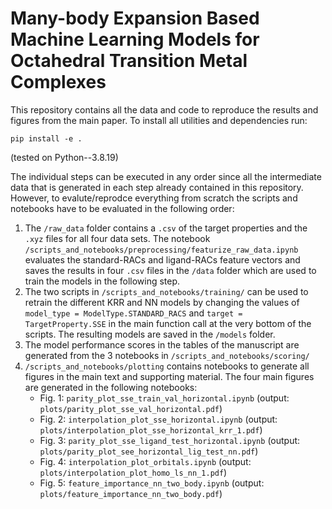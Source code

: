 # Many-body Expansion Based Machine Learning Models for Octahedral Transition Metal Complexes

 This repository contains all the data and code to reproduce the results and figures from the main paper. To install all utilities and dependencies run:

 ``
pip install -e .
 ``
 
 (tested on Python--3.8.19) 
 
 The individual steps can be executed in any order since all the intermediate data that is generated in each step already contained in this repository. However, to evalute/reprodce everything from scratch the scripts and notebooks have to be evaluated in the following order:

 1. The `/raw_data` folder contains a `.csv` of the target properties and the `.xyz` files for all four data sets. The notebook `/scripts_and_notebooks/preprocessing/featurize_raw_data.ipynb` evaluates the standard-RACs and ligand-RACs feature vectors and saves the results in four `.csv` files in the `/data` folder which are used to train the models in the following step.
 2. The two scripts in `/scripts_and_notebooks/training/` can be used to retrain the different KRR and NN models by changing the values of `model_type = ModelType.STANDARD_RACS` and `target = TargetProperty.SSE` in the main function call at the very bottom of the scripts. The resulting models are saved in the `/models` folder.
 3. The model performance scores in the tables of the manuscript are generated from the 3 notebooks in `/scripts_and_notebooks/scoring/`
 4. `/scripts_and_notebooks/plotting` contains notebooks to generate all figures in the main text and supporting material. The four main figures are generated in the following notebooks:  
    - Fig. 1: `parity_plot_sse_train_val_horizontal.ipynb` (output: `plots/parity_plot_sse_val_horizontal.pdf`)
    - Fig. 2: `interpolation_plot_sse_horizontal.ipynb` (output: `plots/interpolation_plot_sse_horizontal_krr_1.pdf`)
    - Fig. 3: `parity_plot_sse_ligand_test_horizontal.ipynb` (output: `plots/parity_plot_see_horizontal_lig_test_nn.pdf`)
    - Fig. 4: `interpolation_plot_orbitals.ipynb` (output: `plots/interpolation_plot_homo_ls_nn_1.pdf`)
    - Fig. 5: `feature_importance_nn_two_body.ipynb` (output: `plots/feature_importance_nn_two_body.pdf`)
